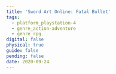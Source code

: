```yaml
---
title: 'Sword Art Online: Fatal Bullet'
tags:
  - platform_playstation-4
  - genre_action-adventure
  - genre_rpg
digital: false
physical: true
guide: false
pending: false
date: 2020-09-24
---
```

